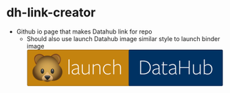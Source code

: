 # dh-link-creator
 - Github io page that makes Datahub link for repo
	- Should also use launch Datahub image similar style to launch binder image
[![DataHub](https://raw.githubusercontent.com/SoyCarlos/dh-link-creator/main/badge_logo.jpg?token=AHN3EZPOGEBQDEGRLLXYPXTAAKKBI)](https://towardsdatascience.com/the-best-note-taking-task-manager-app-for-data-science-research-projects-ddc82afaa509)
